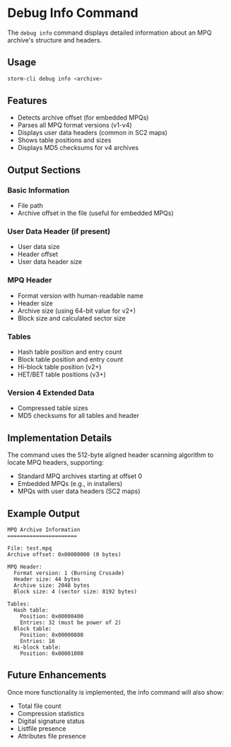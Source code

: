 # Debug Info Command

The `debug info` command displays detailed information about an MPQ archive's structure and headers.

## Usage

```bash
storm-cli debug info <archive>
```

## Features

- Detects archive offset (for embedded MPQs)
- Parses all MPQ format versions (v1-v4)
- Displays user data headers (common in SC2 maps)
- Shows table positions and sizes
- Displays MD5 checksums for v4 archives

## Output Sections

### Basic Information

- File path
- Archive offset in the file (useful for embedded MPQs)

### User Data Header (if present)

- User data size
- Header offset
- User data header size

### MPQ Header

- Format version with human-readable name
- Header size
- Archive size (using 64-bit value for v2+)
- Block size and calculated sector size

### Tables

- Hash table position and entry count
- Block table position and entry count
- Hi-block table position (v2+)
- HET/BET table positions (v3+)

### Version 4 Extended Data

- Compressed table sizes
- MD5 checksums for all tables and header

## Implementation Details

The command uses the 512-byte aligned header scanning algorithm to locate MPQ headers, supporting:

- Standard MPQ archives starting at offset 0
- Embedded MPQs (e.g., in installers)
- MPQs with user data headers (SC2 maps)

## Example Output

```
MPQ Archive Information
======================

File: test.mpq
Archive offset: 0x00000000 (0 bytes)

MPQ Header:
  Format version: 1 (Burning Crusade)
  Header size: 44 bytes
  Archive size: 2048 bytes
  Block size: 4 (sector size: 8192 bytes)

Tables:
  Hash table:
    Position: 0x00000400
    Entries: 32 (must be power of 2)
  Block table:
    Position: 0x00000800
    Entries: 16
  Hi-block table:
    Position: 0x00001000
```

## Future Enhancements

Once more functionality is implemented, the info command will also show:

- Total file count
- Compression statistics
- Digital signature status
- Listfile presence
- Attributes file presence
